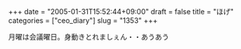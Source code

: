 +++
date = "2005-01-31T15:52:44+09:00"
draft = false
title = "ほげ"
categories = ["ceo_diary"]
slug = "1353"
+++

月曜は会議曜日。身動きとれましぇん・・あうあう
